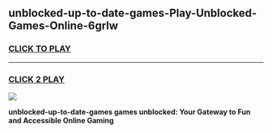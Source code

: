 
## unblocked-up-to-date-games-Play-Unblocked-Games-Online-6grlw
<h3>
<a href="https://premium76.site?title=unblocked-up-to-date-games&ref=24A">CLICK TO PLAY</a></h3>
<hr>

<h3>
<a href="https://premium76.site?title=unblocked-up-to-date-games&ref=24A">CLICK 2 PLAY</a>
  
</h3>

<a href="https://premium76.site?title=unblocked-up-to-date-games&ref=24A"><img src="https://clearcache.store/games.png"></a>


**unblocked-up-to-date-games games unblocked: Your Gateway to Fun and Accessible Online Gaming**
